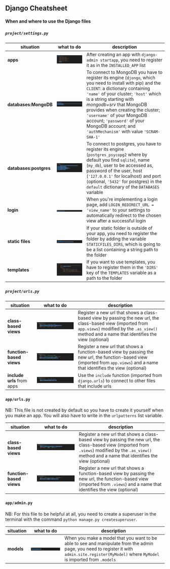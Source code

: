 ## Django Cheatsheet

#### When and where to use the Django files

##### `project/settings.py`

| situation | what to do | description |
| --- | --- | --- |
| __apps__ | ![app registration](images/apps.png) | After creating an app with `django-admin startapp`, you need to register it as in the `INSTALLED_APP` list |
| __databases:MongoDB__ | ![mongodb registration](images/mongodb.png) | To connect to MongoDB you have to register its engine (`djongo`, which you need to install with pip) and the `CLIENT`: a dictionary containing `'name'` of your cluster; `'host'` which is a string starting with _mongodb+srv_ that MongoDB provides when creating the cluster; `'username'` of your MongoDB account; `'password'` of your MongoDB account; and `'authMechanism'` with value `'SCRAM-SHA-1'` |
| __databases:postgres__ | ![postgres registration](images/db.png) | To connect to postgres, you have to register its engine (`postgres_psycopg2` where by default you find `sqlite`), name (`my_db`), user to be accessed as, password of the user, host (`'127.0.0.1'` for localhost) and port (optional, `'5432'` for postgres) in the `default` dictionary of the `DATABASES` variable |
| __login__ | ![login redirection](images/login_redirect.png) | When you're implementing a login page, add `LOGIN_REDIRECT_URL = 'view_name'` to your settings to automatically redirect to the chosen view after a successful login |
| __static files__ | ![static file dir registration](images/static.png) | If your static folder is outside of your app, you need to register the folder by adding the variable `STATICFILES_DIRS`, which is going to be a list containing a string path to the folder |
| __templates__ | ![templates registration](images/templates.png) | If you want to use templates, you have to register them in the `'DIRS'` key of the `TEMPLATES` variable as a path to the folder |

##### `project/urls.py`

| situation | what to do | description |
| --- | --- | --- |
| __class-based views__ | ![class-based view url registration](images/proj_class_url.png) | Register a new url that shows a class-based view by passing the new url, the class-based view (imported from `app.views`) modified by the `.as_view()` method and a name that identifies the view (optional) |
| __function-based views__ | ![func-based view url registration](images/proj_func_url.png) | Register a new url that shows a function-based view by passing the new url, the function-based view (imported from `app.views`) and a name that identifies the view (optional) |
| __include urls__ from apps | ![url registration](images/proj_url.png) | Use the `include` function (imported from `django.urls`) to connect to other files that include urls |

#### `app/urls.py`

NB: This file is not created by default so you have to create it yourself when you make an app. You will also have to write in the `urlpatterns` list variable.

| situation | what to do | description |
| --- | --- | --- |
| __class-based views__ | ![class-based view url registration](images/url-from-class.png) | Register a new url that shows a class-based view by passing the new url, the class-based view (imported from `.views`) modified by the `.as_view()` method and a name that identifies the view (optional) |
| __function-based views__ | ![func-based view url registration](images/url-from-func.png) | Register a new url that shows a function-based view by passing the new url, the function-based view (imported from `.views`) and a name that identifies the view (optional) |

#### `app/admin.py`

NB: For this file to be helpful at all, you need to create a superuser in the terminal with the command `python manage.py createsuperuser`.

| situation | what to do | description |
| --- | --- | --- |
| **models** | ![model registration](images/model-reg.png) | When you make a model that you want to be able to see and manipulate from the admin page, you need to register it with `admin.site.register(MyModel)` where `MyModel` is imported from `.models` |